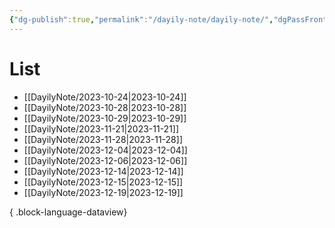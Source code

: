 ```yaml
---
{"dg-publish":true,"permalink":"/dayily-note/dayily-note/","dgPassFrontmatter":true,"created":"2023-12-14T17:46:14.373+09:00","updated":"2023-12-14T18:43:19.398+09:00"}
---
```


# List
- [[DayilyNote/2023-10-24\|2023-10-24]]
- [[DayilyNote/2023-10-28\|2023-10-28]]
- [[DayilyNote/2023-10-29\|2023-10-29]]
- [[DayilyNote/2023-11-21\|2023-11-21]]
- [[DayilyNote/2023-11-28\|2023-11-28]]
- [[DayilyNote/2023-12-04\|2023-12-04]]
- [[DayilyNote/2023-12-06\|2023-12-06]]
- [[DayilyNote/2023-12-14\|2023-12-14]]
- [[DayilyNote/2023-12-15\|2023-12-15]]
- [[DayilyNote/2023-12-19\|2023-12-19]]

{ .block-language-dataview}
